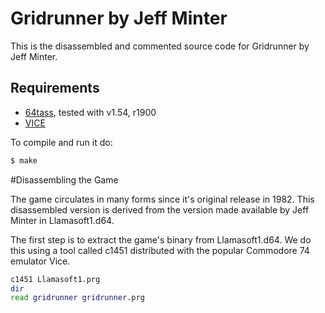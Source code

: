 # Gridrunner by Jeff Minter



This is the disassembled and commented source code for Gridrunner by Jeff Minter.

## Requirements

* [64tass][64tass], tested with v1.54, r1900
* [VICE][vice]

[64tass]: http://tass64.sourceforge.net/
[vice]: http://vice-emu.sourceforge.net/

To compile and run it do:

```sh
$ make
```

#Disassembling the Game

The game circulates in many forms since it's original release in 1982. This disassembled version is derived from the version made available by Jeff Minter in Llamasoft1.d64.

The first step is to extract the game's binary from Llamasoft1.d64. We do this using a tool called c1451 distributed with the popular Commodore 74 emulator Vice.

```sh
c1451 Llamasoft1.prg
dir
read gridrunner gridrunner.prg
```



